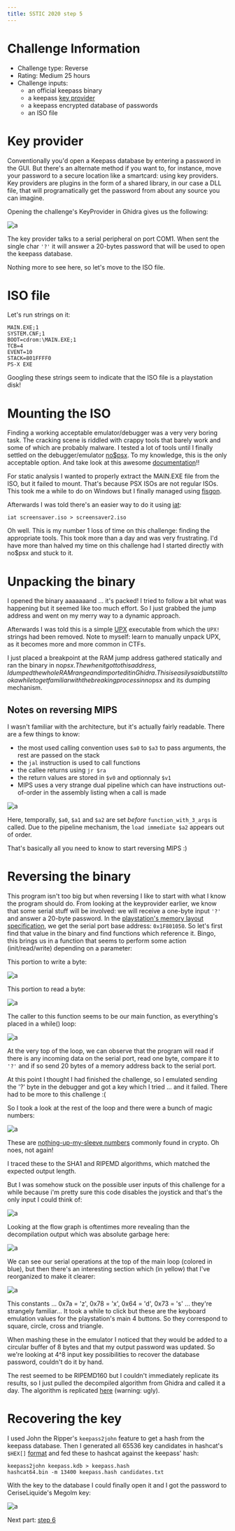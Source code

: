 ```yaml
---
title: SSTIC 2020 step 5
---
```


Challenge Information
=====================

* Challenge type: Reverse
* Rating: Medium              25 hours
* Challenge inputs:
    * an official keepass binary
    * a keepass [key provider](https://keepass.info/help/v1_dev/plg_keyprov.html)
    * a keepass encrypted database of passwords
    * an ISO file


Key provider
============
Conventionally you'd open a Keepass database by entering a password in the GUI. But there's an alternate method if you want to, for instance, move your password to a secure location like a smartcard: using key providers. Key providers are plugins in the form of a shared library, in our case a DLL file, that will programatically get the password from about any source you can imagine.

Opening the challenge's KeyProvider in Ghidra gives us the following:

![a](./step5_keyprovider.png)

The key provider talks to a serial peripheral on port COM1. When sent the single char ```'?'``` it will answer a 20-bytes password that will be used to open the keepass database.

Nothing more to see here, so let's move to the ISO file.


ISO file
========
Let's run strings on it:
```
MAIN.EXE;1
SYSTEM.CNF;1
BOOT=cdrom:\MAIN.EXE;1
TCB=4
EVENT=10
STACK=801FFFF0
PS-X EXE
```

Googling these strings seem to indicate that the ISO file is a playstation disk!


Mounting the ISO
================
Finding a working acceptable emulator/debugger was a very very boring task. The cracking scene is riddled with crappy tools that barely work and some of which are probably malware. I tested a lot of tools until I finally settled on the debugger/emulator [no$psx](https://problemkaputt.de/psx.htm). To my knowledge, this is the only acceptable option. And take look at this awesome [documentation](http://problemkaputt.de/psx-spx.htm)!!

For static analysis I wanted to properly extract the MAIN.EXE file from the ISO, but it failed to mount. That's because PSX ISOs are not regular ISOs. This took me a while to do on Windows but I finally managed using [fisgon](https://www.romhacking.net/utilities/858/).

Afterwards I was told there's an easier way to do it using [iat](https://www.hecticgeek.com/2012/04/iat-convert-disc-images-iso-ubuntu-linux/):
```
iat screensaver.iso > screensaver2.iso
```

Oh well. This is my number 1 loss of time on this challenge: finding the appropriate tools. This took more than a day and was very frustrating. I'd have more than halved my time on this challenge had I started directly with no$psx and stuck to it.


Unpacking the binary
====================
I opened the binary aaaaaaand ... it's packed! I tried to follow a bit what was happening but it seemed like too much effort. So I just grabbed the jump address and went on my merry way to a dynamic approach.

Afterwards I was told this is a simple [UPX](https://en.wikipedia.org/wiki/UPX) executable from which the ```UPX!``` strings had been removed. Note to myself: learn to manually unpack UPX, as it becomes more and more common in CTFs.

I just placed a breakpoint at the RAM jump address gathered statically and ran the binary in no$psx. The when it got to this address, I dumped the whole RAM range and imported it in Ghidra. This is easily said but still took a while to get familiar with the breaking process in no$psx and its dumping mechanism.


Notes on reversing MIPS
-----------------------
I wasn't familiar with the architecture, but it's actually fairly readable. There are a few things to know:

* the most used calling convention uses ```$a0``` to ```$a3``` to pass arguments, the rest are passed on the stack
* the ```jal``` instruction is used to call functions
* the callee returns using ```jr $ra```
* the return values are stored in ```$v0``` and optionnaly ```$v1```
* MIPS uses a very strange dual pipeline which can have instructions out-of-order in the assembly listing when a call is made

![a](./step5_pipeline.png)

Here, temporally, ```$a0```, ```$a1``` and ```$a2``` are set *before* ```function_with_3_args``` is called. Due to the pipeline mechanism, the ```load immediate $a2``` appears out of order.

That's basically all you need to know to start reversing MIPS :)


Reversing the binary
====================

This program isn't too big but when reversing I like to start with what I know the program should do. From looking at the keyprovider earlier, we know that some serial stuff will be involved: we will receive a one-byte input ```'?'``` and answer a 20-byte password. In the [playstation's memory layout specification](http://problemkaputt.de/psx-spx.htm#serialportsio), we get the serial port base address: ```0x1F801050```. So let's first find that value in the binary and find functions which reference it. Bingo, this brings us in a function that seems to perform some action (init/read/write) depending on a parameter:

This portion to write a byte:

![a](./step5_screensaver_write_byte_serial.png)

This portion to read a byte:

![a](./step5_screensaver_read_byte_serial.png)


The caller to this function seems to be our main function, as everything's placed in a while() loop:

![a](./step5_screensaver_main.png)

At the very top of the loop, we can observe that the program will read if there is any incoming data on the serial port, read one byte, compare it to ```'?'``` and if so send 20 bytes of a memory address back to the serial port.

At this point I thought I had finished the challenge, so I emulated sending the '?' byte in the debugger and got a key which I tried ... and it failed. There had to be more to this challenge :(

So I took a look at the rest of the loop and there were a bunch of magic numbers:

![a](./step5_screensaver_magics.png)

These are [nothing-up-my-sleeve numbers](https://en.wikipedia.org/wiki/Nothing-up-my-sleeve_number) commonly found in crypto. Oh noes, not again!

I traced these to the SHA1 and RIPEMD algorithms, which matched the expected output length.

But I was somehow stuck on the possible user inputs of this challenge for a while because i'm pretty sure this code disables the joystick and that's the only input I could think of:

![a](./step5_screensaver_disable_joystick.png)

Looking at the flow graph is oftentimes more revealing than the decompilation output which was absolute garbage here:

![a](./step5_screensaver_main_flow.png)

We can see our serial operations at the top of the main loop (colored in blue), but then there's an interesting section which (in yellow) that I've reorganized to make it clearer:

![a](./step5_screensaver_keys.png)

This constants ... 0x7a = 'z', 0x78 = 'x', 0x64 = 'd', 0x73 = 's' ... they're strangely familiar... It took a while to click but these are the keyboard emulation values for the playstation's main 4 buttons. So they correspond to square, circle, cross and triangle.

When mashing these in the emulator I noticed that they would be added to a circular buffer of 8 bytes and that my output password was updated.
So we're looking at 4^8 input key possibilities to recover the database password, couldn't do it by hand.

The rest seemed to be RIPEMD160 but I couldn't immediately replicate its results, so I just pulled the decompiled algorithm from Ghidra and called it a day. The algorithm is replicated [here](https://gist.github.com/gquere/df4edf8f862d7e622502d1d8452cefa3) (warning: ugly).


Recovering the key
==================
I used John the Ripper's ```keepass2john``` feature to get a hash from the keepass database.
Then I generated all 65536 key candidates in hashcat's ```$HEX[]``` [format](https://hashcat.net/forum/thread-5684.html) and fed these to hashcat against the keepass' hash:
```
keepass2john keepass.kdb > keepass.hash
hashcat64.bin -m 13400 keepass.hash candidates.txt
```

With the key to the database I could finally open it and I got the password to CeriseLiquide's Megolm key:

![a](./step5_keepass_opened.png)

Next part: [step 6](./step6)
